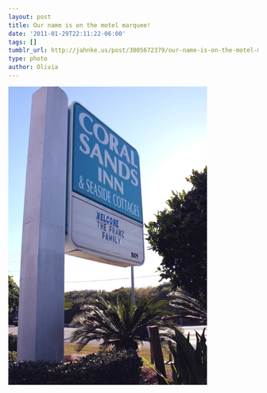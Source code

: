 ```yaml
---
layout: post
title: Our name is on the motel marquee! 
date: '2011-01-29T22:11:22-06:00'
tags: []
tumblr_url: http://jahnke.us/post/3005672379/our-name-is-on-the-motel-marquee
type: photo
author: Olivia
---
```


![](/media/tumblr_lftiay68RS1qga9s2o1_400.jpg)
